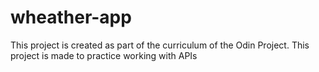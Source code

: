 # wheather-app
This project is created as part of the curriculum of the Odin Project. This project is made to practice working with APIs
